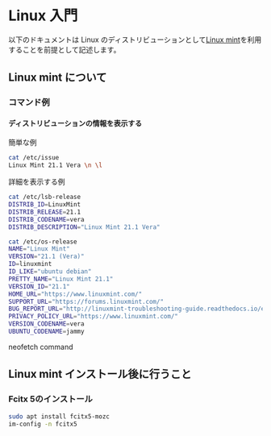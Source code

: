 # Linux 入門

以下のドキュメントは Linux のディストリビューションとして[Linux mint]を利用することを前提として記述します。

[Linux mint]: https://linuxmint.com/

## Linux mint について

### コマンド例

#### ディストリビューションの情報を表示する

簡単な例

```bash
cat /etc/issue
Linux Mint 21.1 Vera \n \l
```

詳細を表示する例

```bash
cat /etc/lsb-release
DISTRIB_ID=LinuxMint
DISTRIB_RELEASE=21.1
DISTRIB_CODENAME=vera
DISTRIB_DESCRIPTION="Linux Mint 21.1 Vera"
```

```bash
cat /etc/os-release
NAME="Linux Mint"
VERSION="21.1 (Vera)"
ID=linuxmint
ID_LIKE="ubuntu debian"
PRETTY_NAME="Linux Mint 21.1"
VERSION_ID="21.1"
HOME_URL="https://www.linuxmint.com/"
SUPPORT_URL="https://forums.linuxmint.com/"
BUG_REPORT_URL="http://linuxmint-troubleshooting-guide.readthedocs.io/en/latest/"
PRIVACY_POLICY_URL="https://www.linuxmint.com/"
VERSION_CODENAME=vera
UBUNTU_CODENAME=jammy
```

neofetch command

## Linux mint インストール後に行うこと

### Fcitx 5のインストール

```sh
sudo apt install fcitx5-mozc
im-config -n fcitx5
```
